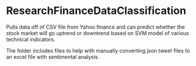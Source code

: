 # ResearchFinanceDataClassification

Pulls data off of CSV file from Yahoo finance and can predict whether the stock market will go uptrend or downtrend based on SVM model of various technical indicators.

The folder includes files to help with manually converting json tweet files to an excel file with sentimental analysis.

